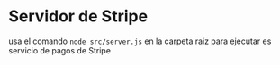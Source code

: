 # Servidor de Stripe
usa el comando `node src/server.js` en la carpeta raiz para ejecutar es servicio de pagos de Stripe

